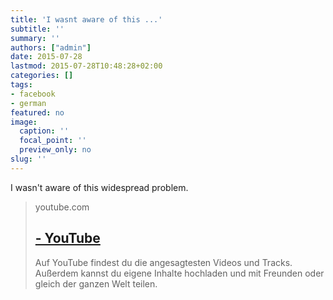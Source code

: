 ```yaml
---
title: 'I wasnt aware of this ...'
subtitle: ''
summary: ''
authors: ["admin"]
date: 2015-07-28
lastmod: 2015-07-28T10:48:28+02:00
categories: []
tags:
- facebook
- german
featured: no
image:
  caption: ''
  focal_point: ''
  preview_only: no
slug: ''
---
```

I wasn't aware of this widespread problem.﻿
> youtube.com
> ## [ - YouTube](https://www.youtube.com/watch?v=Bt9zSfinwFA)
>
>Auf YouTube findest du die angesagtesten Videos und Tracks. Außerdem kannst du eigene Inhalte hochladen und mit Freunden oder gleich der ganzen Welt teilen.


